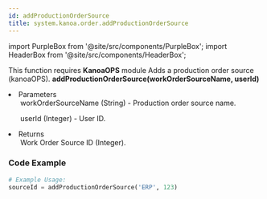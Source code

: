 ```yaml
---
id: addProductionOrderSource
title: system.kanoa.order.addProductionOrderSource
---
```


import PurpleBox from '@site/src/components/PurpleBox';
import HeaderBox from '@site/src/components/HeaderBox';

<PurpleBox>This function requires <b>KanoaOPS</b> module</PurpleBox>
<HeaderBox header="Description">Adds a production order source (kanoaOPS).</HeaderBox>
<HeaderBox header="Syntax">
    <b>addProductionOrderSource(workOrderSourceName, userId)</b>
    <li>Parameters <br />
        <ul>workOrderSourceName (String) - Production order source name.</ul>
        <ul>userId (Integer) - User ID.</ul>
    </li>
    <li>Returns <br />
        <ul>Work Order Source ID (Integer).</ul>
    </li>
</HeaderBox>

### Code Example

```python
# Example Usage:
sourceId = addProductionOrderSource('ERP', 123)
